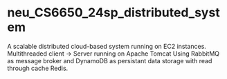 # neu_CS6650_24sp_distributed_system
A scalable distributed cloud-based system running on EC2 instances.
Multithreaded client -> Server running on Apache Tomcat
Using RabbitMQ as message broker and DynamoDB as persistant data storage with read through cache Redis.
